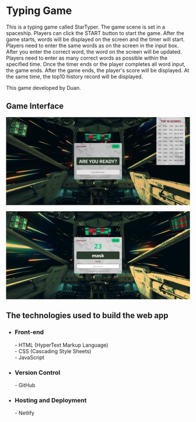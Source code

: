 # Typing Game
  <p>
    This is a typing game called StarTyper. The game scene is set in a 
    spaceship.
    Players can click the START button to start the game. After the game 
    starts, words will be displayed on the screen and the timer will start. 
    Players need to enter the same words as on the screen in the input box. 
    After you enter the correct word, the word on the screen will be updated. 
    Players need to enter as many correct words as possible within the 
    specified time.
    Once the timer ends or the player completes all word input, the game ends. 
    After the game ends, the player's score will be displayed. At the same time,
    the top10 history record will be displayed.
  </p>
  <p>
    This game developed by Duan.
  </p>

## Game Interface
![Game Interface](./assets/img/game-interface.png)

![Play Game](./assets/img/play-game.png)

## The technologies used to build the web app
- <h3>Front-end</h3>
  - HTML (HyperText Markup Language)
  <br>
  - CSS (Cascading Style Sheets)
  <br>
  - JavaScript
- <h3>Version Control</h3>
  - GitHub
- <h3>Hosting and Deployment</h3>
  - Netlify